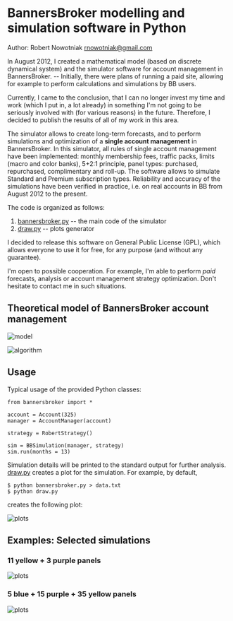BannersBroker modelling and simulation software in Python
=========================================================

Author: Robert Nowotniak <rnowotniak@gmail.com>

In August 2012, I created a mathematical model (based on discrete dynamical system) and
the simulator software for account management in BannersBroker. --
Initially, there were plans of running a paid site, allowing for example to
perform calculations and simulations by BB users.

Currently, I came to the conclusion, that I can no longer invest my time and
work (which I put in, a lot already) in something I'm not going to be seriously
involved with (for various reasons) in the future.
Therefore, I decided to publish the results of all of my work in this area.

The simulator allows to create long-term forecasts, and to perform simulations and
optimization of a **single account management** in BannersBroker.
In this simulator,
all rules of single account management have been implemented:
monthly membership fees, traffic packs, limits (macro and color banks),
5+2:1 principle, panel types: purchased, repurchased, complimentary and roll-up.
The software allows to simulate Standard and Premium subscription types.
Reliability and accuracy of the simulations have been verified in practice,
i.e. on real accounts in BB from August 2012 to the present.

The code is organized as follows:

1. [bannersbroker.py](https://github.com/rnowotniak/bannersbroker/blob/master/bannersbroker.py) -- the main code of the simulator
2. [draw.py](https://github.com/rnowotniak/bannersbroker/blob/master/draw.py) -- plots generator

I decided to release this software on General Public License (GPL),
which allows everyone to use it for free, for any purpose (and without any guarantee).

I'm open to possible cooperation.
For example, I'm able to perform _paid_ forecasts, analysis or
account management strategy optimization.
Don't hesitate to contact me in such situations.

Theoretical model of BannersBroker account management
-----------------------------------------------------

![model](https://raw.github.com/rnowotniak/bannersbroker/master/docs/bannersbroker-0.jpg)

![algorithm](https://raw.github.com/rnowotniak/bannersbroker/master/docs/bannersbroker-1.jpg)

Usage
-----

Typical usage of the provided Python classes:

	from bannersbroker import *

	account = Account(325)
	manager = AccountManager(account)

	strategy = RobertStrategy()

	sim = BBSimulation(manager, strategy)
	sim.run(months = 13)

Simulation details will be printed to the standard output
for further analysis. [draw.py](https://github.com/rnowotniak/bannersbroker/blob/master/draw.py) creates a plot
for the simulation. For example, by default,

	$ python bannersbroker.py > data.txt
	$ python draw.py   

creates the following plot:

![plots](https://raw.github.com/rnowotniak/bannersbroker/master/docs/plots.jpg)

Examples: Selected simulations
------------------------------
### 11 yellow + 3 purple panels  ###
![plots](https://raw.github.com/rnowotniak/bannersbroker/master/docs/bb-11y-3p.jpg)

### 5 blue + 15 purple + 35 yellow panels ###
![plots](https://raw.github.com/rnowotniak/bannersbroker/master/docs/bb-5b-15p-35y.jpg)

